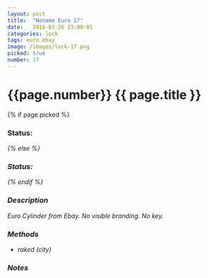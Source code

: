 ```yaml
---
layout: post
title:  "Noname Euro 17"
date:   2016-03-26 23:00:01
categories: lock
tags: euro ebay
image: /images/lock-17.png
picked: true
number: 17
---
```


# {{page.number}} {{ page.title }}

{% if page.picked %}
### Status: <i class="fa fa-unlock"/>
{% else %}
### Status: <i class="fa fa-lock"/>
{% endif %}

### Description

Euro Cylinder from Ebay. No visible branding. No key.

### Methods

- raked (city)

### Notes
